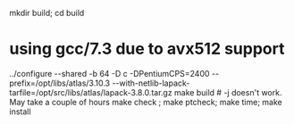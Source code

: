 mkdir build;
cd build
# using gcc/7.3 due to avx512 support
../configure --shared -b 64 -D c -DPentiumCPS=2400 --prefix=/opt/libs/atlas/3.10.3 --with-netlib-lapack-tarfile=/opt/src/libs/atlas/lapack-3.8.0.tar.gz
make build # -j doesn't work. May take a couple of hours
make check ; make ptcheck; make time; make install
